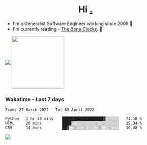 <h1 align="center">Hi <a href="https://www.hackerrank.com/erasmosaraujo">.</a></h1>
 
- I'm a Generalist Software Engineer working  since 2008 🚀
- I'm currently reading - <a href="https://www.amazon.ca/Bone-Clocks-David-Mitchell/dp/0340921625">The Bone Clocks</a>. 📘
  
<p align="left">
  <a href="https://github.com/anuraghazra/github-readme-stats">
    <img
      align="center"
      src="https://github-readme-stats.vercel.app/api/top-langs/?username=erasmosoares&theme=radical&layout=compact"
    />
  </a>
  <a href="https://github.com/anuraghazra/github-readme-stats">
    <img
      align="center"
      height="165"
      src="https://github-readme-stats.vercel.app/api?username=erasmosoares&theme=radical&count_private=true&show_icons=true&custom_title=Github%20Status&hide=issues"
    />
  </a>
</p>

 ### Wakatime - Last 7 days

<!--START_SECTION:waka-->

```text
From: 27 March 2022 - To: 03 April 2022

Python   1 hr 40 mins    ██████████████████▓░░░░░░   74.18 %
HTML     20 mins         ████░░░░░░░░░░░░░░░░░░░░░   15.34 %
CSS      14 mins         ██▓░░░░░░░░░░░░░░░░░░░░░░   10.48 %
```

<!--END_SECTION:waka-->

![](https://komarev.com/ghpvc/?username=erasmosoares&color=brightgreen)
